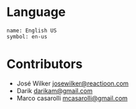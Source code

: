 # Language

```
name: English US
symbol: en-us
```

# Contributors
- José Wilker <josewilker@reactioon.com>
- Darik <darikam@gmail.com>
- Marco casarolli <mcasarolli@gmail.com>

